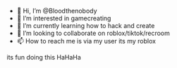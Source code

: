 - 👋 Hi, I’m @Bloodthenobody
- 👀 I’m interested in gamecreating
- 🌱 I’m currently learning how to hack and create
- 💞️ I’m looking to collaborate on roblox/tiktok/recroom
- 📫 How to reach me is via my user its my roblox

<!---
Bloodthenobody/nathan is a ✨ special ✨ repository because its `README.md` (this file) appears on your GitHub profile.
You can click the Preview link to take a look at your changes.
--->




its fun doing this HaHaHa
